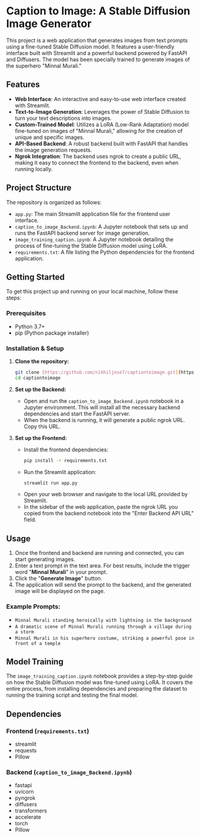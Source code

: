 # Caption to Image: A Stable Diffusion Image Generator

This project is a web application that generates images from text prompts using a fine-tuned Stable Diffusion model. It features a user-friendly interface built with Streamlit and a powerful backend powered by FastAPI and Diffusers. The model has been specially trained to generate images of the superhero "Minnal Murali."

## Features

* **Web Interface**: An interactive and easy-to-use web interface created with Streamlit.
* **Text-to-Image Generation**: Leverages the power of Stable Diffusion to turn your text descriptions into images.
* **Custom-Trained Model**: Utilizes a LoRA (Low-Rank Adaptation) model fine-tuned on images of "Minnal Murali," allowing for the creation of unique and specific images.
* **API-Based Backend**: A robust backend built with FastAPI that handles the image generation requests.
* **Ngrok Integration**: The backend uses ngrok to create a public URL, making it easy to connect the frontend to the backend, even when running locally.

## Project Structure

The repository is organized as follows:

* `app.py`: The main Streamlit application file for the frontend user interface.
* `caption_to_image_Backend.ipynb`: A Jupyter notebook that sets up and runs the FastAPI backend server for image generation.
* `image_training_caption.ipynb`: A Jupyter notebook detailing the process of fine-tuning the Stable Diffusion model using LoRA.
* `requirements.txt`: A file listing the Python dependencies for the frontend application.

## Getting Started

To get this project up and running on your local machine, follow these steps:

### Prerequisites

* Python 3.7+
* pip (Python package installer)

### Installation & Setup

1.  **Clone the repository:**
    ```bash
    git clone [https://github.com/nikhiljose7/captiontoimage.git](https://github.com/nikhiljose7/captiontoimage.git)
    cd captiontoimage
    ```

2.  **Set up the Backend:**
    * Open and run the `caption_to_image_Backend.ipynb` notebook in a Jupyter environment. This will install all the necessary backend dependencies and start the FastAPI server.
    * When the backend is running, it will generate a public ngrok URL. Copy this URL.

3.  **Set up the Frontend:**
    * Install the frontend dependencies:
        ```bash
        pip install -r requirements.txt
        ```
    * Run the Streamlit application:
        ```bash
        streamlit run app.py
        ```
    * Open your web browser and navigate to the local URL provided by Streamlit.
    * In the sidebar of the web application, paste the ngrok URL you copied from the backend notebook into the "Enter Backend API URL" field.

## Usage

1.  Once the frontend and backend are running and connected, you can start generating images.
2.  Enter a text prompt in the text area. For best results, include the trigger word "**Minnal Murali**" in your prompt.
3.  Click the "**Generate Image**" button.
4.  The application will send the prompt to the backend, and the generated image will be displayed on the page.

### Example Prompts:

* `Minnal Murali standing heroically with lightning in the background`
* `A dramatic scene of Minnal Murali running through a village during a storm`
* `Minnal Murali in his superhero costume, striking a powerful pose in front of a temple`

## Model Training

The `image_training_caption.ipynb` notebook provides a step-by-step guide on how the Stable Diffusion model was fine-tuned using LoRA. It covers the entire process, from installing dependencies and preparing the dataset to running the training script and testing the final model.

## Dependencies

### Frontend (`requirements.txt`)

* streamlit
* requests
* Pillow

### Backend (`caption_to_image_Backend.ipynb`)

* fastapi
* uvicorn
* pyngrok
* diffusers
* transformers
* accelerate
* torch
* Pillow
